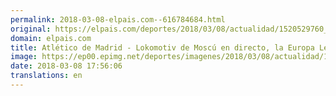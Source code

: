 ```yaml
---
permalink: 2018-03-08-elpais.com--616784684.html
original: https://elpais.com/deportes/2018/03/08/actualidad/1520529760_159216.html#?ref=rss&format=simple&link=link
domain: elpais.com
title: Atlético de Madrid - Lokomotiv de Moscú en directo, la Europa League en vivo
image: https://ep00.epimg.net/deportes/imagenes/2018/03/08/actualidad/1520529760_159216_1520530101_rrss_normal.jpg
date: 2018-03-08 17:56:06
translations: en
---
```


